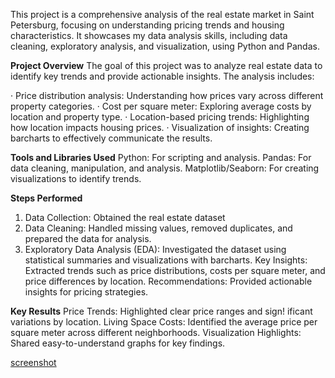 This project is a comprehensive analysis of the real estate market in Saint Petersburg, focusing on understanding pricing trends and housing characteristics. It showcases my data analysis skills, including data cleaning, exploratory analysis, and visualization, using Python and Pandas.

**Project Overview**
The goal of this project was to analyze real estate data to identify key trends and provide actionable insights. The analysis includes:

· Price distribution analysis: Understanding how prices vary across different property categories.
· Cost per square meter: Exploring average costs by location and property type.
· Location-based pricing trends: Highlighting how location impacts housing prices.
· Visualization of insights: Creating barcharts to effectively communicate the results.

**Tools and Libraries Used**
Python: For scripting and analysis.
Pandas: For data cleaning, manipulation, and analysis.
Matplotlib/Seaborn: For creating visualizations to identify trends.

**Steps Performed**
1) Data Collection: Obtained the real estate dataset 
2) Data Cleaning: Handled missing values, removed duplicates, and prepared the data for analysis.
3) Exploratory Data Analysis (EDA): Investigated the dataset using statistical summaries and visualizations with barcharts.
Key Insights: Extracted trends such as price distributions, costs per square meter, and price differences by location.
Recommendations: Provided actionable insights for pricing strategies.

**Key Results**
Price Trends: Highlighted clear price ranges and sign!
ificant variations by location.
Living Space Costs: Identified the average price per square meter across different neighborhoods.
Visualization Highlights: Shared easy-to-understand graphs for key findings.

[screenshot](https://github.com/user-attachments/assets/f4369c67-7b98-42ed-b945-cb06dd99b61e)
